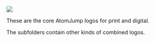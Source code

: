 <img src="https://atomjump.com/images/logo80.png">

These are the core AtomJump logos for print and digital.

The subfolders contain other kinds of combined logos.
